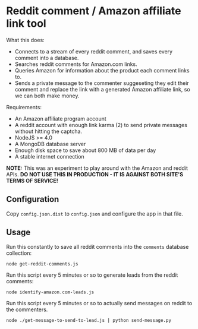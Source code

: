 Reddit comment / Amazon affiliate link tool
===========================================

What this does:

* Connects to a stream of every reddit comment, and saves every comment into a database.
* Searches reddit comments for Amazon.com links.
* Queries Amazon for information about the product each comment links to.
* Sends a private message to the commenter suggeseting they edit their comment and replace the link with a generated Amazon affiliate link, so we can both make money.

Requirements:

* An Amazon affiliate program account
* A reddit account with enough link karma (2) to send private messages without hitting the captcha.
* NodeJS >= 4.0
* A MongoDB database server
* Enough disk space to save about 800 MB of data per day
* A stable internet connection

**NOTE:** This was an experiment to play around with the Amazon and reddit APIs. **DO NOT USE THIS IN PRODUCTION - IT IS AGAINST BOTH SITE'S TERMS OF SERVICE!**

Configuration
-------------

Copy `config.json.dist` to `config.json` and configure the app in that file.

Usage
-------------

Run this constantly to save all reddit comments into the `comments` database collection:

```
node get-reddit-comments.js
```

Run this script every 5 minutes or so to generate leads from the reddit comments:

```
node identify-amazon.com-leads.js
```

Run this script every 5 minutes or so to actually send messages on reddit to the commenters.

```
node ./get-message-to-send-to-lead.js | python send-message.py
```
